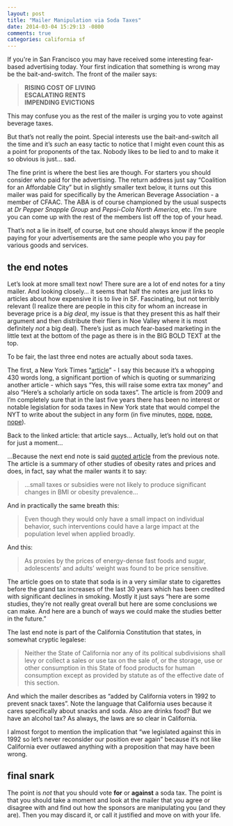 ```yaml
---
layout: post
title: "Mailer Manipulation via Soda Taxes"
date: 2014-03-04 15:29:13 -0800
comments: true
categories: california sf
---
```

If you're in San Francisco you may have received some interesting fear-based advertising today. Your first indication that something is wrong may be the bait-and-switch. The front of the mailer says:

> **RISING COST OF LIVING**<br/>**ESCALATING RENTS**<br/>**IMPENDING EVICTIONS**

This may confuse you as the rest of the mailer is urging you to vote against beverage taxes.

But that’s not really the point. Special interests use the bait-and-switch all the time and it’s *such* an easy tactic to notice that I might even count this as a point for proponents of the tax. Nobody likes to be lied to and to make it so obvious is just… sad.

The fine print is where the best lies are though. For starters you should consider who paid for the advertising. The return address just say “Coalition for an Affordable City” but in slightly smaller text below, it turns out this mailer was paid for specifically by the American Beverage Association - a member of CFAAC. The ABA is of course championed by the usual suspects at *Dr Pepper Snapple Group* and *Pepsi-Cola North America*, etc. I’m sure you can come up with the rest of the members list off the top of your head.

That’s not a lie in itself, of course, but one should always know if the people paying for your advertisements are the same people who you pay for various goods and services.

## the end notes

Let’s look at more small text now! There sure are a lot of end notes for a tiny mailer. And looking closely… it seems that half the notes are just links to articles about how expensive it is to live in SF. Fascinating, but not terribly relevant (I realize there are people in this city for whom an increase in beverage price is a *big deal*, my issue is that they present this as half their argument and then distribute their fliers in Noe Valley where it is most definitely *not* a big deal). There’s just as much fear-based marketing in the little text at the bottom of the page as there is in the BIG BOLD TEXT at the top.

To be fair, the last three end notes are actually about soda taxes.

The first, a New York Times “[article](http://economix.blogs.nytimes.com/2009/07/30/do-fat-taxes-work/)” - I say this because it’s a whopping 430 words long, a significant portion of which is quoting or summarizing another article - which says “Yes, this will raise some extra tax money” and also “Here’s a scholarly article on soda taxes”. The article is from 2009 and I’m completely sure that in the last five years there has been no interest or notable legislation for soda taxes in New York state that would compel the NYT to write about the subject in any form (in five minutes, [nope](http://www.nytimes.com/2010/07/03/nyregion/03sodatax.html), [nope](http://www.nytimes.com/2013/10/16/world/americas/mexico-takes-a-bloomberg-like-swing-at-obesity.html), [nope](http://www.nytimes.com/2014/01/17/nyregion/de-blasio-names-ex-bloomberg-official-as-health-chief-but-vows-new-approach.html)).

Back to the linked article: that article says… Actually, let’s hold out on that for just a moment...

…Because the next end note is said [quoted article](http://www.atg.state.vt.us/assets/files/Powell%20et%20al%20-%20Food%20Prices%20and%20Obesity-Evidence%20and%20Policy%20Implications%20for%20Taxes%20and%20Subsidies%20-%20Milbank%202009.pdf) from the previous note. The article is a summary of other studies of obesity rates and prices and does, in fact, say what the mailer wants it to say:

> …small taxes or subsidies were not likely to produce significant changes in BMI or obesity prevalence…

And in practically the same breath this:

> Even though they would only have a small impact on individual behavior, such interventions could have a large impact at the population level when applied broadly.

And this:

> As proxies by the prices of energy-dense fast foods and sugar, adolescents’ and adults’ weight was found to be price sensitive.

The article goes on to state that soda is in a very similar state to cigarettes before the grand tax increases of the last 30 years which has been credited with significant declines in smoking. Mostly it just says “here are some studies, they’re not really great overall but here are some conclusions we can make. And here are a bunch of ways we could make the studies better in the future.”

The last end note is part of the California Constitution that states, in somewhat cryptic legalese:

> Neither the State of California nor any of its political subdivisions shall levy or collect a sales or use tax on the sale of, or the storage, use or other consumption in this State of food products for human consumption except as provided by statute as of the effective date of this section.

And which the mailer describes as “added by California voters in 1992 to prevent snack taxes”. Note the language that California uses because it cares specifically about snacks and soda. Also are drinks food? But we have an alcohol tax? As always, the laws are so clear in California.

I almost forgot to mention the implication that “we legislated against this in 1992 so let’s never reconsider our position ever again” because it’s not like California ever outlawed anything with a proposition that may have been wrong.

## final snark

The point is *not* that you should vote **for** or **against** a soda tax. The point is that you should take a moment and look at the mailer that you agree or disagree with and find out how the sponsors are manipulating you (and they are). Then you may discard it, or call it justified and move on with your life.
